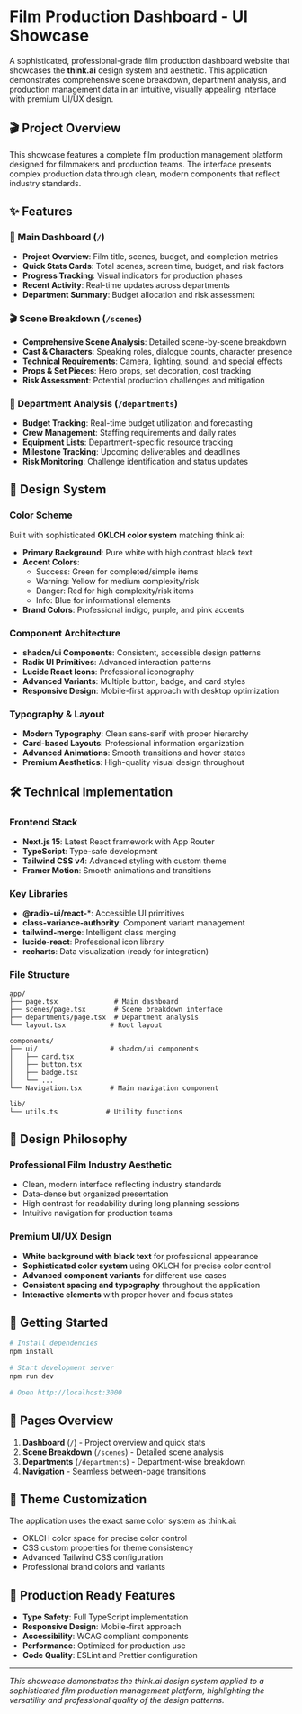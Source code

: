 # Film Production Dashboard - UI Showcase

A sophisticated, professional-grade film production dashboard website that showcases the **think.ai** design system and aesthetic. This application demonstrates comprehensive scene breakdown, department analysis, and production management data in an intuitive, visually appealing interface with premium UI/UX design.

## 🎬 Project Overview

This showcase features a complete film production management platform designed for filmmakers and production teams. The interface presents complex production data through clean, modern components that reflect industry standards.

## ✨ Features

### 🎯 Main Dashboard (`/`)
- **Project Overview**: Film title, scenes, budget, and completion metrics
- **Quick Stats Cards**: Total scenes, screen time, budget, and risk factors
- **Progress Tracking**: Visual indicators for production phases
- **Recent Activity**: Real-time updates across departments
- **Department Summary**: Budget allocation and risk assessment

### 🎬 Scene Breakdown (`/scenes`)
- **Comprehensive Scene Analysis**: Detailed scene-by-scene breakdown
- **Cast & Characters**: Speaking roles, dialogue counts, character presence
- **Technical Requirements**: Camera, lighting, sound, and special effects
- **Props & Set Pieces**: Hero props, set decoration, cost tracking
- **Risk Assessment**: Potential production challenges and mitigation

### 👥 Department Analysis (`/departments`)
- **Budget Tracking**: Real-time budget utilization and forecasting
- **Crew Management**: Staffing requirements and daily rates
- **Equipment Lists**: Department-specific resource tracking  
- **Milestone Tracking**: Upcoming deliverables and deadlines
- **Risk Monitoring**: Challenge identification and status updates

## 🎨 Design System

### Color Scheme
Built with sophisticated **OKLCH color system** matching think.ai:
- **Primary Background**: Pure white with high contrast black text
- **Accent Colors**: 
  - Success: Green for completed/simple items
  - Warning: Yellow for medium complexity/risk
  - Danger: Red for high complexity/risk items
  - Info: Blue for informational elements
- **Brand Colors**: Professional indigo, purple, and pink accents

### Component Architecture
- **shadcn/ui Components**: Consistent, accessible design patterns
- **Radix UI Primitives**: Advanced interaction patterns
- **Lucide React Icons**: Professional iconography
- **Advanced Variants**: Multiple button, badge, and card styles
- **Responsive Design**: Mobile-first approach with desktop optimization

### Typography & Layout
- **Modern Typography**: Clean sans-serif with proper hierarchy
- **Card-based Layouts**: Professional information organization
- **Advanced Animations**: Smooth transitions and hover states
- **Premium Aesthetics**: High-quality visual design throughout

## 🛠 Technical Implementation

### Frontend Stack
- **Next.js 15**: Latest React framework with App Router
- **TypeScript**: Type-safe development
- **Tailwind CSS v4**: Advanced styling with custom theme
- **Framer Motion**: Smooth animations and transitions

### Key Libraries
- **@radix-ui/react-***: Accessible UI primitives
- **class-variance-authority**: Component variant management
- **tailwind-merge**: Intelligent class merging
- **lucide-react**: Professional icon library
- **recharts**: Data visualization (ready for integration)

### File Structure
```
app/
├── page.tsx              # Main dashboard
├── scenes/page.tsx       # Scene breakdown interface
├── departments/page.tsx  # Department analysis
└── layout.tsx           # Root layout

components/
├── ui/                  # shadcn/ui components
│   ├── card.tsx
│   ├── button.tsx
│   ├── badge.tsx
│   └── ...
└── Navigation.tsx       # Main navigation component

lib/
└── utils.ts            # Utility functions
```

## 🎯 Design Philosophy

### Professional Film Industry Aesthetic
- Clean, modern interface reflecting industry standards
- Data-dense but organized presentation
- High contrast for readability during long planning sessions
- Intuitive navigation for production teams

### Premium UI/UX Design
- **White background with black text** for professional appearance
- **Sophisticated color system** using OKLCH for precise color control
- **Advanced component variants** for different use cases
- **Consistent spacing and typography** throughout the application
- **Interactive elements** with proper hover and focus states

## 🚀 Getting Started

```bash
# Install dependencies
npm install

# Start development server
npm run dev

# Open http://localhost:3000
```

## 📱 Pages Overview

1. **Dashboard** (`/`) - Project overview and quick stats
2. **Scene Breakdown** (`/scenes`) - Detailed scene analysis
3. **Departments** (`/departments`) - Department-wise breakdown
4. **Navigation** - Seamless between-page transitions

## 🎨 Theme Customization

The application uses the exact same color system as think.ai:
- OKLCH color space for precise color control
- CSS custom properties for theme consistency
- Advanced Tailwind CSS configuration
- Professional brand colors and variants

## 🔧 Production Ready Features

- **Type Safety**: Full TypeScript implementation
- **Responsive Design**: Mobile-first approach
- **Accessibility**: WCAG compliant components
- **Performance**: Optimized for production use
- **Code Quality**: ESLint and Prettier configuration

---

*This showcase demonstrates the think.ai design system applied to a sophisticated film production management platform, highlighting the versatility and professional quality of the design patterns.*